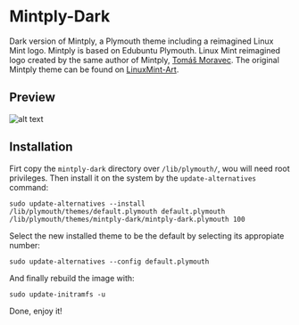 # Mintply-Dark

Dark version of Mintply, a Plymouth theme including a reimagined Linux Mint logo. Mintply is based on Edubuntu Plymouth. Linux Mint reimagined logo created by the same author of Mintply, <a href="http://tmoravec.cz" target="_blank">Tomáš Moravec</a>. The original Mintply theme can be found on <a href="http://linuxmint-art.org/content/show.php?content=159560" target="_blank">LinuxMint-Art</a>.

## Preview

![alt text](https://github.com/calvellido/mintply-dark/blob/master/mintply-dark.png "Mintply-Dark")


## Installation

Firt copy the `mintply-dark` directory over `/lib/plymouth/`, wou will need root privileges. Then install it on the system by the `update-alternatives` command:
```shell
sudo update-alternatives --install /lib/plymouth/themes/default.plymouth default.plymouth /lib/plymouth/themes/mintply-dark/mintply-dark.plymouth 100
```
Select the new installed theme to be the default by selecting its appropiate number:
```shell
sudo update-alternatives --config default.plymouth
```
And finally rebuild the image with:
```shell
sudo update-initramfs -u
```

Done, enjoy it!

[1]: http://tmoravec.cz
[2]: http://linuxmint-art.org/content/show.php?content=159560
